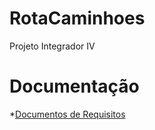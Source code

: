 # RotaCaminhoes
Projeto Integrador IV

# Documentação
*[Documentos de Requisitos](https://docs.google.com/document/d/1N1Wjx2xtU0PuksIssqfTy7Pxpgi-6sPvPjUOGKBxUm8/edit?usp=sharing)
